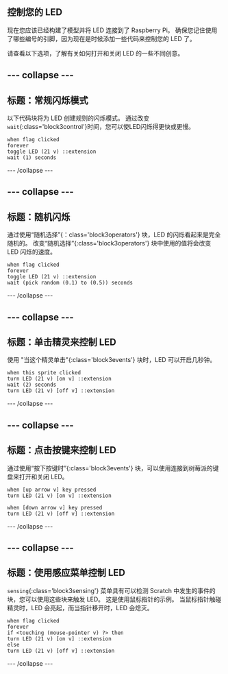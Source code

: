 ## 控制您的 LED

现在您应该已经构建了模型并将 LED 连接到了 Raspberry Pi。 确保您记住使用了哪些编号的引脚，因为现在是时候添加一些代码来控制您的 LED 了。

请查看以下选项，了解有关如何打开和关闭 LED 的一些不同创意。

## --- collapse ---

## 标题：常规闪烁模式

以下代码块将为 LED 创建规则的闪烁模式。 通过改变`wait`{:class='block3control'}时间，您可以使LED闪烁得更快或更慢。

```blocks3
when flag clicked
forever
toggle LED (21 v) ::extension
wait (1) seconds
```

\--- /collapse ---

## --- collapse ---

## 标题：随机闪烁

通过使用“随机选择”{：class='block3operators'} 块，LED 的闪烁看起来是完全随机的。 改变“随机选择”{:class='block3operators'} 块中使用的值将会改变 LED 闪烁的速度。

```blocks3
when flag clicked
forever
toggle LED (21 v) ::extension
wait (pick random (0.1) to (0.5)) seconds
```

\--- /collapse ---

## --- collapse ---

## 标题：单击精灵来控制 LED

使用 "当这个精灵单击"{:class='block3events'} 块时，LED 可以开启几秒钟。

```blocks3
when this sprite clicked
turn LED (21 v) [on v] ::extension
wait (2) seconds
turn LED (21 v) [off v] ::extension
```

\--- /collapse ---

## --- collapse ---

## 标题：点击按键来控制 LED

通过使用“按下按键时”{:class='block3events'} 块，可以使用连接到树莓派的键盘来打开和关闭 LED。

```blocks3
when [up arrow v] key pressed
turn LED (21 v) [on v] ::extension

when [down arrow v] key pressed
turn LED (21 v) [off v] ::extension
```

\--- /collapse ---

## --- collapse ---

## 标题：使用感应菜单控制 LED

`sensing`{:class='block3sensing'} 菜单具有可以检测 Scratch 中发生的事件的块，您可以使用这些块来触发 LED。 这是使用鼠标指针的示例。 当鼠标指针触碰精灵时，LED 会亮起，而当指针移开时，LED 会熄灭。

```blocks3
when flag clicked
forever
if <touching (mouse-pointer v) ?> then
turn LED (21 v) [on v] ::extension
else
turn LED (21 v) [off v] ::extension
```

\--- /collapse ---
